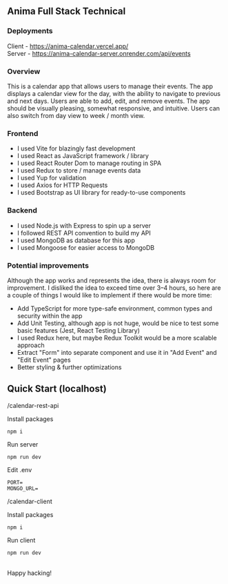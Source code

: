 ## Anima Full Stack Technical

### Deployments

Client - https://anima-calendar.vercel.app/ <br/>
Server - https://anima-calendar-server.onrender.com/api/events

### Overview

This is a calendar app that allows users to manage their events. The app displays a calendar view for the day, 
with the ability to navigate to previous and next days. Users are able to add, edit, and remove events.
The app should be visually pleasing, somewhat responsive, and intuitive. Users can also switch from day view
to week / month view.

### Frontend
- I used Vite for blazingly fast development
- I used React as JavaScript framework / library
- I used React Router Dom to manage routing in SPA
- I used Redux to store / manage events data
- I used Yup for validation
- I used Axios for HTTP Requests
- I used Bootstrap as UI library for ready-to-use components

### Backend
- I used Node.js with Express to spin up a server
- I followed REST API convention to build my API
- I used MongoDB as database for this app
- I used Mongoose for easier access to MongoDB

### Potential improvements

Although the app works and represents the idea, there is always room for improvement. I disliked the idea
to exceed time over 3–4 hours, so here are a couple of things I would like to implement if there would be more time:
- Add TypeScript for more type-safe environment, common types and security within the app
- Add Unit Testing, although app is not huge, would be nice to test some basic features (Jest, React Testing Library)
- I used Redux here, but maybe Redux Toolkit would be a more scalable approach
- Extract "Form" into separate component and use it in "Add Event" and "Edit Event" pages
- Better styling & further optimizations

## Quick Start (localhost)

/calendar-rest-api

Install packages
```
npm i
```

Run server
```
npm run dev
```

Edit .env
```
PORT=
MONGO_URL=
```

/calendar-client

Install packages
```
npm i 
```

Run client
```
npm run dev
```
<br/>
Happy hacking!
